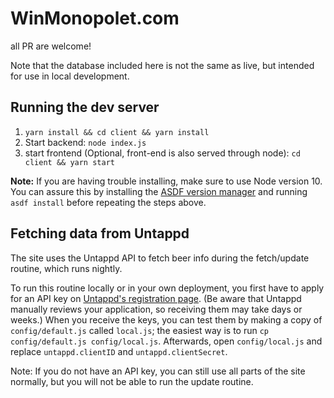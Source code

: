 # WinMonopolet.com

all PR are welcome!

Note that the database included here is not the same as live, but intended for use in local development.

## Running the dev server
1. `yarn install && cd client && yarn install`
2. Start backend: `node index.js`
3. start frontend (Optional, front-end is also served through node): `cd client && yarn start`

**Note:** If you are having trouble installing, make sure to use Node version 10. 
You can assure this by installing the [ASDF version manager](https://asdf-vm.com/) 
and running `asdf install` before repeating the steps above.

## Fetching data from Untappd
The site uses the Untappd API to fetch beer info during the fetch/update routine, which runs nightly.

To run this routine locally or in your own deployment, 
you first have to apply for an API key on [Untappd's registration page](https://untappd.com/api/register).
(Be aware that Untappd manually reviews your application, so receiving them may take days or weeks.)
When you receive the keys, you can test them by making a copy of `config/default.js` called `local.js`;
the easiest way is to run `cp config/default.js config/local.js`. Afterwards, open `config/local.js` 
and replace `untappd.clientID` and `untappd.clientSecret`. 

Note: If you do not have an API key, you can still use all parts of the site normally,
but you will not be able to run the update routine.
